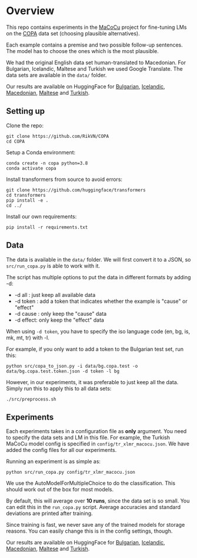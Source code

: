 # Overview

This repo contains experiments in the [MaCoCu](https://macocu.eu/) project for fine-tuning LMs on the [COPA](https://www.researchgate.net/publication/221251392_Choice_of_Plausible_Alternatives_An_Evaluation_of_Commonsense_Causal_Reasoning) data set (choosing plausible alternatives).

Each example contains a premise and two possible follow-up sentences. The model has to choose the ones which is the most plausible.

We had the original English data set human-translated to Macedonian. For Bulgarian, Icelandic, Maltese and Turkish we used Google Translate. The data sets are available in the ``data/`` folder.

Our results are available on HuggingFace for [Bulgarian](https://huggingface.co/MaCoCu/XLMR-BERTovski), [Icelandic](https://huggingface.co/MaCoCu/XLMR-MaCoCu-is), [Macedonian](https://huggingface.co/MaCoCu/XLMR-BERTovski), [Maltese](https://huggingface.co/MaCoCu/XLMR-MaltBERTa) and [Turkish](https://huggingface.co/MaCoCu/XLMR-MaCoCu-tr).

## Setting up

Clone the repo:

```
git clone https://github.com/RikVN/COPA
cd COPA
```

Setup a Conda environment:

```
conda create -n copa python=3.8
conda activate copa
```

Install transformers from source to avoid errors:

```
git clone https://github.com/huggingface/transformers
cd transformers
pip install -e .
cd ../
```

Install our own requirements:

```
pip install -r requirements.txt
```

## Data

The data is available in the ``data/`` folder. We will first convert it to a JSON, so ``src/run_copa.py`` is able to work with it.

The script has multiple options to put the data in different formats by adding -d:

* -d all   : just keep all available data
* -d token : add a token that indicates whether the example is "cause" or "effect"
* -d cause : only keep the "cause" data
* -d effect: only keep the "effect" data

When using ``-d token``, you have to specify the iso language code (en, bg, is, mk, mt, tr) with -l.

For example, if you only want to add a token to the Bulgarian test set, run this:

```
python src/copa_to_json.py -i data/bg.copa.test -o data/bg.copa.test.token.json -d token -l bg
```

However, in our experiments, it was preferable to just keep all the data. Simply run this to apply this to all data sets:

```
./src/preprocess.sh
```

## Experiments

Each experiments takes in a configuration file as **only** argument. You need to specify the data sets and LM in this file. For example, the Turkish MaCoCu model config is specified in ``config/tr_xlmr_macocu.json``. We have added the config files for all our experiments.

Running an experiment is as simple as:

```
python src/run_copa.py config/tr_xlmr_macocu.json
```

We use the AutoModelForMultipleChoice to do the classification. This should work out of the box for most models.

By default, this will average over **10 runs**, since the data set is so small. You can edit this in the ``run_copa.py`` script. Average accuracies and standard deviations are printed after training.

Since training is fast, we never save any of the trained models for storage reasons. You can easily change this is in the config settings, though.

Our results are available on HuggingFace for [Bulgarian](https://huggingface.co/MaCoCu/XLMR-BERTovski), [Icelandic](https://huggingface.co/MaCoCu/XLMR-MaCoCu-is), [Macedonian](https://huggingface.co/MaCoCu/XLMR-BERTovski), [Maltese](https://huggingface.co/MaCoCu/XLMR-MaltBERTa) and [Turkish](https://huggingface.co/MaCoCu/XLMR-MaCoCu-tr).
